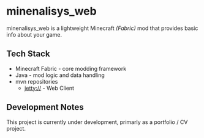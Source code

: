 # minenalisys_web
minenalisys_web is a lightweight Minecraft *(Fabric)* mod that provides basic info about your game.

## Tech Stack
- Minecraft Fabric - core modding framework
- Java - mod logic and data handling
- mvn repositories
    - <a href='https://jetty.org/'>jetty://</a> - Web Client

## Development Notes
This project is currently under development, primarly as a portfolio / CV project.